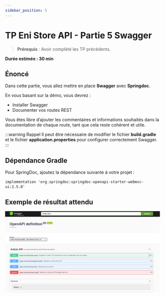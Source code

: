 ```yaml
---
sidebar_position: 5
---
```


# TP Eni Store API - Partie 5 Swagger

> **Prérequis** : Avoir complété les TP précédents.

**Durée estimée : 30 min**

## Énoncé

Dans cette partie, vous allez mettre en place **Swagger** avec **Springdoc**.

En vous basant sur la démo, vous devrez :
- Installer Swagger
- Documenter vos routes REST

Vous êtes libre d’ajouter les commentaires et informations souhaités dans la documentation de chaque route, tant que cela reste cohérent et utile.

:::warning Rappel
Il peut être nécessaire de modifier le fichier **build.gradle** et le fichier **application.properties** pour configurer correctement Swagger.
:::

## Dépendance Gradle

Pour SpringDoc, ajoutez la dépendance suivante à votre projet :

```
implementation 'org.springdoc:springdoc-openapi-starter-webmvc-ui:2.5.0'
```

## Exemple de résultat attendu

![Diagram](../img/tp_05_swagger_result_example.png)
